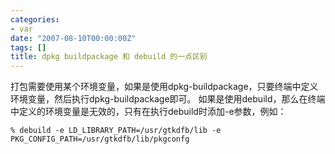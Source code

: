 ```yaml
---
categories:
- var
date: "2007-08-10T00:00:00Z"
tags: []
title: dpkg buildpackage 和 debuild 的一点区别
---
```


打包需要使用某个环境变量，如果是使用dpkg-buildpackage，只要终端中定义环境变量，然后执行dpkg-buildpackage即可。
如果是使用debuild，那么在终端中定义的环境变量是无效的，只有在执行debuild时添加-e参数，例如：

    % debuild -e LD_LIBRARY_PATH=/usr/gtkdfb/lib -e PKG_CONFIG_PATH=/usr/gtkdfb/lib/pkgconfg 
